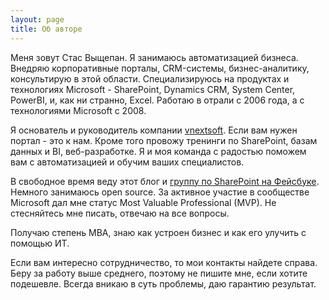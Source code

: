 ```yaml
---
layout: page
title: Об авторе
---
```

Меня зовут Стас Выщепан. Я занимаюсь автоматизацией бизнеса. Внедряю корпоративные порталы, CRM-системы, бизнес-аналитику, консультирую в этой области. Специализируюсь на продуктах и технологиях Microsoft - SharePoint, Dynamics CRM,  System Center, PowerBI, и, как ни странно, Excel. Работаю в отрали с 2006 года, а с технологиями Microsoft с 2008.     

Я основатель и руководитель компании [vnextsoft](http://vnextsoft.ru). Если вам нужен портал - это к нам. Кроме того провожу тренинги по SharePoint, базам данных и BI, веб-разработке. Я и моя команда с радостью поможем вам с автоматизацией и обучим ваших специалистов.  

В свободное время веду этот блог и [группу по SharePoint на Фейсбуке](https://www.facebook.com/groups/sharepointrussian). Немного занимаюсь open source. За активное участие в сообществе Microsoft дал мне статус Most Valuable Professional (MVP). Не стесняйтесь мне писать, отвечаю на все вопросы.

Получаю степень MBA, знаю как устроен бизнес и как его улучить с помощью ИТ.

Если вам интересно сотрудничество, то мои контакты найдете справа. Беру за работу выше среднего, поэтому не пишите мне, если хотите подешевле. Всегда вникаю в суть проблемы, даю гарантию результат.
